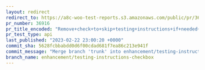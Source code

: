 ```yaml
---
layout: redirect
redirect_to: https://a8c-woo-test-reports.s3.amazonaws.com/public/pr/36916/api/index.html
pr_number: 36916
pr_title_encoded: "Remove+check+to+skip+testing+instructions+if+needed+in+PR+template+and+add+final+check+to+confirm+that+testing+instructions+were+added."
pr_test_type: api
last_published: "2023-02-22 23:00:20 +0000"
commit_sha: 5628fcbbabdd0d6f00cdad681f7ea86c213e941f
commit_message: "Merge branch 'trunk' into enhancement/testing-instructions-checkbox"
branch_name: enhancement/testing-instructions-checkbox
---
```

